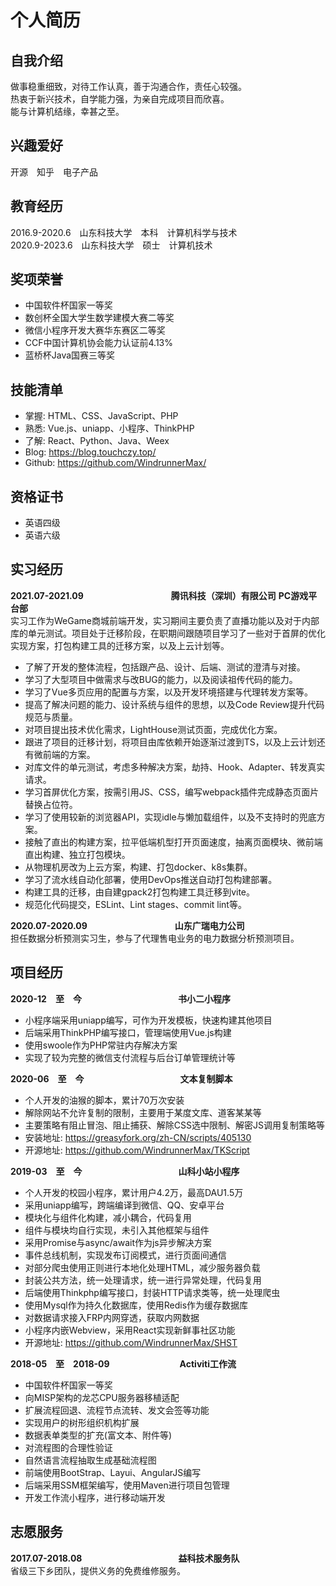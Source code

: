 # 个人简历

## 自我介绍
做事稳重细致，对待工作认真，善于沟通合作，责任心较强。  
热衷于新兴技术，自学能力强，为亲自完成项目而欣喜。  
能与计算机结缘，幸甚之至。  

## 兴趣爱好
开源　知乎　电子产品

## 教育经历
2016.9-2020.6　山东科技大学　本科　计算机科学与技术     
2020.9-2023.6　山东科技大学　硕士　计算机技术        
 
## 奖项荣誉
* 中国软件杯国家一等奖    
* 数创杯全国大学生数学建模大赛二等奖
* 微信小程序开发大赛华东赛区二等奖  
* CCF中国计算机协会能力认证前4.13%  
* 蓝桥杯Java国赛三等奖    

## 技能清单
* 掌握: HTML、CSS、JavaScript、PHP
* 熟悉: Vue.js、uniapp、小程序、ThinkPHP
* 了解: React、Python、Java、Weex
* Blog: https://blog.touchczy.top/ 
* Github: https://github.com/WindrunnerMax/

## 资格证书
* 英语四级
* 英语六级 

## 实习经历
**2021.07-2021.09　　　　　　　　　　腾讯科技（深圳）有限公司**
**PC游戏平台部**    
实习工作为WeGame商城前端开发，实习期间主要负责了直播功能以及对于内部库的单元测试。项目处于迁移阶段，在职期间跟随项目学习了一些对于首屏的优化实现方案，打包构建工具的迁移方案，以及上云计划等。  
* 了解了开发的整体流程，包括跟产品、设计、后端、测试的澄清与对接。  
* 学习了大型项目中做需求与改BUG的能力，以及阅读祖传代码的能力。
* 学习了Vue多页应用的配置与方案，以及开发环境搭建与代理转发方案等。
* 提高了解决问题的能力、设计系统与组件的思想，以及Code Review提升代码规范与质量。
* 对项目提出技术优化需求，LightHouse测试页面，完成优化方案。
* 跟进了项目的迁移计划，将项目由库依赖开始逐渐过渡到TS，以及上云计划还有微前端的方案。
* 对库文件的单元测试，考虑多种解决方案，劫持、Hook、Adapter、转发真实请求。
* 学习首屏优化方案，按需引用JS、CSS，编写webpack插件完成静态页面片替换占位符。
* 学习了使用较新的浏览器API，实现idle与懒加载组件，以及不支持时的兜底方案。
* 接触了直出的构建方案，拉平低端机型打开页面速度，抽离页面模块、微前端直出构建、独立打包模块。
* 从物理机房改为上云方案，构建、打包docker、k8s集群。
* 学习了流水线自动化部署，使用DevOps推送自动打包构建部署。
* 构建工具的迁移，由自建gpack2打包构建工具迁移到vite。
* 规范化代码提交，ESLint、Lint stages、commit lint等。

**2020.07-2020.09　　　　　　　　　　山东广瑞电力公司**  
担任数据分析预测实习生，参与了代理售电业务的电力数据分析预测项目。  

## 项目经历
**2020-12　至　今　　　　　　　　　　　书小二小程序**
* 小程序端采用uniapp编写，可作为开发模板，快速构建其他项目
* 后端采用ThinkPHP编写接口，管理端使用Vue.js构建
* 使用swoole作为PHP常驻内存解决方案
* 实现了较为完整的微信支付流程与后台订单管理统计等 

**2020-06　至　今　　　　　　　　　　　文本复制脚本**
* 个人开发的油猴的脚本，累计70万次安装
* 解除网站不允许复制的限制，主要用于某度文库、道客某某等
* 主要策略有阻止冒泡、阻止捕获、解除CSS选中限制、解密JS调用复制策略等
* 安装地址: https://greasyfork.org/zh-CN/scripts/405130
* 开源地址: https://github.com/WindrunnerMax/TKScript

**2019-03　至　今　　　　　　　　　　　山科小站小程序**
* 个人开发的校园小程序，累计用户4.2万，最高DAU1.5万
* 采用uniapp编写，跨端编译到微信、QQ、安卓平台
* 模块化与组件化构建，减小耦合，代码复用
* 组件与模块均自行实现，未引入其他框架与组件
* 采用Promise与async/await作为js异步解决方案
* 事件总线机制，实现发布订阅模式，进行页面间通信
* 对部分爬虫使用正则进行本地化处理HTML，减少服务器负载
* 封装公共方法，统一处理请求，统一进行异常处理，代码复用
* 后端使用Thinkphp编写接口，封装HTTP请求类等，统一处理爬虫
* 使用Mysql作为持久化数据库，使用Redis作为缓存数据库
* 对数据请求接入FRP内网穿透，获取内网数据
* 小程序内嵌Webview，采用React实现新鲜事社区功能
* 开源地址: https://github.com/WindrunnerMax/SHST

**2018-05　至　2018-09　　　　　　　　Activiti工作流**
* 中国软件杯国家一等奖
* 向MISP架构的龙芯CPU服务器移植适配 
* 扩展流程回退、流程节点流转、发文会签等功能
* 实现用户的树形组织机构扩展
* 数据表单类型的扩充(富文本、附件等)
* 对流程图的合理性验证
* 自然语言流程抽取生成基础流程图
* 前端使用BootStrap、Layui、AngularJS编写
* 后端采用SSM框架编写，使用Maven进行项目包管理
* 开发工作流小程序，进行移动端开发

## 志愿服务
**2017.07-2018.08　　　　　　　　　　　益科技术服务队**  
省级三下乡团队，提供义务的免费维修服务。
